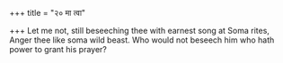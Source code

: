 +++
title = "२० मा त्वा"

+++
Let me not, still beseeching thee with earnest song at Soma rites,  
     Anger thee like soma wild beast. Who would not beseech him who hath power to grant his prayer?